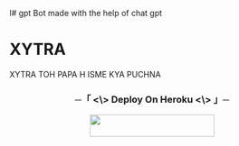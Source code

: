 l# gpt
Bot made with the help of chat gpt

# XYTRA
XYTRA TOH PAPA H ISME KYA PUCHNA

<h3 align="center">
      ─「 <\> Deploy On Heroku <\> 」─
</h3>

<p align="center"><a href="https://dashboard.heroku.com/new?template=https://github.com/Xytra-zn/Chat-gptNEW"> <img src="https://img.shields.io/badge/Deploy%20On%20Heroku-black?style=for-the-badge&logo=heroku" width="220" height="38.45"/></a></p>

